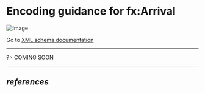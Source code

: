 # Encoding guidance for fx:Arrival

![Image](https://www.fixm.aero/releases/FIXM-4.3.0/doc/logical_model_documentation/EARoot/EA1/EA2/EA2/EA244.png)

Go to [XML schema documentation](https://www.fixm.aero/releases/FIXM-4.3.0/doc/schema_documentation/Fixm_ArrivalType.html)

---

?> COMING SOON

---

## *references* <!-- {docsify-ignore} -->

